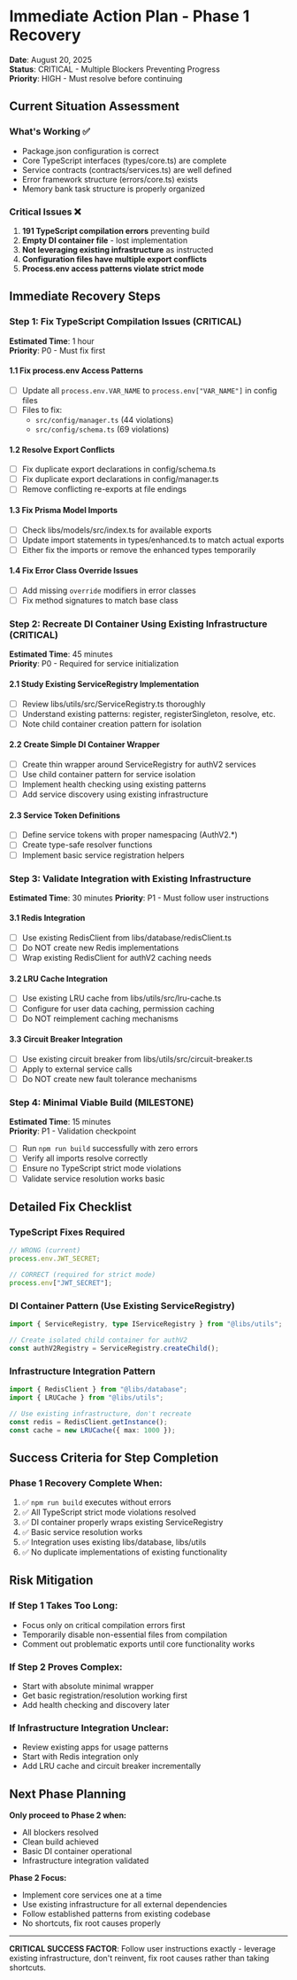 # Immediate Action Plan - Phase 1 Recovery

**Date**: August 20, 2025  
**Status**: CRITICAL - Multiple Blockers Preventing Progress  
**Priority**: HIGH - Must resolve before continuing

## Current Situation Assessment

### What's Working ✅

- Package.json configuration is correct
- Core TypeScript interfaces (types/core.ts) are complete
- Service contracts (contracts/services.ts) are well defined
- Error framework structure (errors/core.ts) exists
- Memory bank task structure is properly organized

### Critical Issues ❌

1. **191 TypeScript compilation errors** preventing build
2. **Empty DI container file** - lost implementation
3. **Not leveraging existing infrastructure** as instructed
4. **Configuration files have multiple export conflicts**
5. **Process.env access patterns violate strict mode**

## Immediate Recovery Steps

### Step 1: Fix TypeScript Compilation Issues (CRITICAL)

**Estimated Time**: 1 hour  
**Priority**: P0 - Must fix first

#### 1.1 Fix process.env Access Patterns

- [ ] Update all `process.env.VAR_NAME` to `process.env["VAR_NAME"]` in config files
- [ ] Files to fix:
  - `src/config/manager.ts` (44 violations)
  - `src/config/schema.ts` (69 violations)

#### 1.2 Resolve Export Conflicts

- [ ] Fix duplicate export declarations in config/schema.ts
- [ ] Fix duplicate export declarations in config/manager.ts
- [ ] Remove conflicting re-exports at file endings

#### 1.3 Fix Prisma Model Imports

- [ ] Check libs/models/src/index.ts for available exports
- [ ] Update import statements in types/enhanced.ts to match actual exports
- [ ] Either fix the imports or remove the enhanced types temporarily

#### 1.4 Fix Error Class Override Issues

- [ ] Add missing `override` modifiers in error classes
- [ ] Fix method signatures to match base class

### Step 2: Recreate DI Container Using Existing Infrastructure (CRITICAL)

**Estimated Time**: 45 minutes  
**Priority**: P0 - Required for service initialization

#### 2.1 Study Existing ServiceRegistry Implementation

- [ ] Review libs/utils/src/ServiceRegistry.ts thoroughly
- [ ] Understand existing patterns: register, registerSingleton, resolve, etc.
- [ ] Note child container creation pattern for isolation

#### 2.2 Create Simple DI Container Wrapper

- [ ] Create thin wrapper around ServiceRegistry for authV2 services
- [ ] Use child container pattern for service isolation
- [ ] Implement health checking using existing patterns
- [ ] Add service discovery using existing infrastructure

#### 2.3 Service Token Definitions

- [ ] Define service tokens with proper namespacing (AuthV2.\*)
- [ ] Create type-safe resolver functions
- [ ] Implement basic service registration helpers

### Step 3: Validate Integration with Existing Infrastructure

**Estimated Time**: 30 minutes
**Priority**: P1 - Must follow user instructions

#### 3.1 Redis Integration

- [ ] Use existing RedisClient from libs/database/redisClient.ts
- [ ] Do NOT create new Redis implementations
- [ ] Wrap existing RedisClient for authV2 caching needs

#### 3.2 LRU Cache Integration

- [ ] Use existing LRU cache from libs/utils/src/lru-cache.ts
- [ ] Configure for user data caching, permission caching
- [ ] Do NOT reimplement caching mechanisms

#### 3.3 Circuit Breaker Integration

- [ ] Use existing circuit breaker from libs/utils/src/circuit-breaker.ts
- [ ] Apply to external service calls
- [ ] Do NOT create new fault tolerance mechanisms

### Step 4: Minimal Viable Build (MILESTONE)

**Estimated Time**: 15 minutes  
**Priority**: P1 - Validation checkpoint

- [ ] Run `npm run build` successfully with zero errors
- [ ] Verify all imports resolve correctly
- [ ] Ensure no TypeScript strict mode violations
- [ ] Validate service resolution works basic

## Detailed Fix Checklist

### TypeScript Fixes Required

```typescript
// WRONG (current)
process.env.JWT_SECRET;

// CORRECT (required for strict mode)
process.env["JWT_SECRET"];
```

### DI Container Pattern (Use Existing ServiceRegistry)

```typescript
import { ServiceRegistry, type IServiceRegistry } from "@libs/utils";

// Create isolated child container for authV2
const authV2Registry = ServiceRegistry.createChild();
```

### Infrastructure Integration Pattern

```typescript
import { RedisClient } from "@libs/database";
import { LRUCache } from "@libs/utils";

// Use existing infrastructure, don't recreate
const redis = RedisClient.getInstance();
const cache = new LRUCache({ max: 1000 });
```

## Success Criteria for Step Completion

### Phase 1 Recovery Complete When:

1. ✅ `npm run build` executes without errors
2. ✅ All TypeScript strict mode violations resolved
3. ✅ DI container properly wraps existing ServiceRegistry
4. ✅ Basic service resolution works
5. ✅ Integration uses existing libs/database, libs/utils
6. ✅ No duplicate implementations of existing functionality

## Risk Mitigation

### If Step 1 Takes Too Long:

- Focus only on critical compilation errors first
- Temporarily disable non-essential files from compilation
- Comment out problematic exports until core functionality works

### If Step 2 Proves Complex:

- Start with absolute minimal wrapper
- Get basic registration/resolution working first
- Add health checking and discovery later

### If Infrastructure Integration Unclear:

- Review existing apps for usage patterns
- Start with Redis integration only
- Add LRU cache and circuit breaker incrementally

## Next Phase Planning

**Only proceed to Phase 2 when:**

- All blockers resolved
- Clean build achieved
- Basic DI container operational
- Infrastructure integration validated

**Phase 2 Focus:**

- Implement core services one at a time
- Use existing infrastructure for all external dependencies
- Follow established patterns from existing codebase
- No shortcuts, fix root causes properly

---

**CRITICAL SUCCESS FACTOR**: Follow user instructions exactly - leverage existing infrastructure, don't reinvent, fix root causes rather than taking shortcuts.

